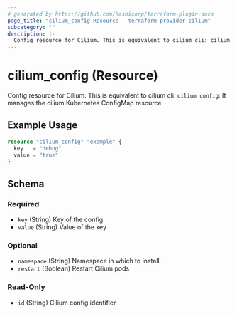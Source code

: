 ```yaml
---
# generated by https://github.com/hashicorp/terraform-plugin-docs
page_title: "cilium_config Resource - terraform-provider-cilium"
subcategory: ""
description: |-
  Config resource for Cilium. This is equivalent to cilium cli: cilium config: It manages the cilium Kubernetes ConfigMap resource
---
```


# cilium_config (Resource)

Config resource for Cilium. This is equivalent to cilium cli: `cilium config`: It manages the cilium Kubernetes ConfigMap resource

## Example Usage

```terraform
resource "cilium_config" "example" {
  key   = "debug"
  value = "true"
}
```

<!-- schema generated by tfplugindocs -->
## Schema

### Required

- `key` (String) Key of the config
- `value` (String) Value of the key

### Optional

- `namespace` (String) Namespace in which to install
- `restart` (Boolean) Restart Cilium pods

### Read-Only

- `id` (String) Cilium config identifier
